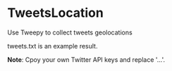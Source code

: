 # TweetsLocation
Use Tweepy to collect tweets geolocations

tweets.txt is an example result.

**Note**: Cpoy your own Twitter API keys and replace '...'.
